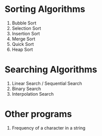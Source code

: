 # Sorting Algorithms

1. Bubble Sort
2. Selection Sort
3. Insertion Sort
4. Merge Sort
5. Quick Sort 
6. Heap Sort

# Searching Algorithms 
 
1. Linear Search / Sequential Search
2. Binary Search 
3. Interpolation Search
  
# Other programs

1. Frequency of a character in a string 

